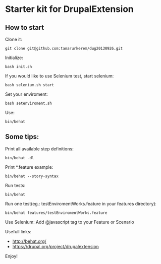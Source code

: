 Starter kit for DrupalExtension
===============================

How to start
------------

Clone it:

    git clone git@github.com:tanarurkerem/dug20130926.git

Initialize:

    bash init.sh

If you would like to use Selenium test, start selenium:

    bash selenium.sh start

Set your enviroment:

    bash setenviroment.sh

Use:

    bin/behat

Some tips:
----------

Print all available step definitions:

    bin/behat -dl

Print \*.feature example:

    bin/behat --story-syntax

Run tests:

    bin/behat

Run one test(eg.: testEnviromentWorks.feature in your features directory):

    bin/behat features/testEnviromentWorks.feature

Use Selenium:
  Add @javascript tag to your Feature or Scenario

Usefull links:

* http://behat.org/
* https://drupal.org/project/drupalextension

Enjoy!
